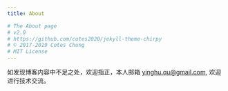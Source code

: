 ```yaml
---
title: About

# The About page
# v2.0
# https://github.com/cotes2020/jekyll-theme-chirpy
# © 2017-2019 Cotes Chung
# MIT License
---
```


如发现博客内容中不足之处，欢迎指正，本人邮箱 yinghu.qu@gmail.com, 欢迎进行技术交流。